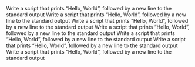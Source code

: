 Write a script that prints “Hello, World”, followed by a new line to the standard output
Write a script that prints “Hello, World”, followed by a new line to the standard output
Write a script that prints “Hello, World”, followed by a new line to the standard output
Write a script that prints “Hello, World”, followed by a new line to the standard output
Write a script that prints “Hello, World”, followed by a new line to the standard output
Write a script that prints “Hello, World”, followed by a new line to the standard output
Write a script that prints “Hello, World”, followed by a new line to the standard output
